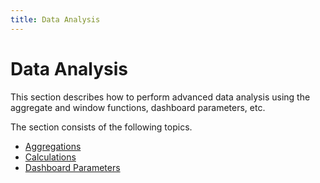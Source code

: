 ```yaml
---
title: Data Analysis
---
```

# Data Analysis
This section describes how to perform advanced data analysis using the aggregate and window functions, dashboard parameters, etc.

The section consists of the following topics.
* [Aggregations](data-analysis/aggregations.md)
* [Calculations](data-analysis/calculations.md)
* [Dashboard Parameters](data-analysis/dashboard-parameters.md)